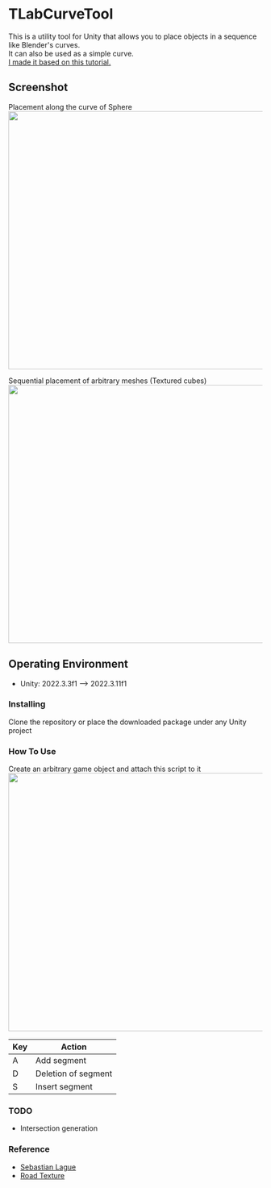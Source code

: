 # TLabCurveTool
This is a utility tool for Unity that allows you to place objects in a sequence like Blender's curves.  
It can also be used as a simple curve.  
[I made it based on this tutorial.](https://www.youtube.com/playlist?list=PLFt_AvWsXl0d8aDaovNztYf6iTChHzrHP)

## Screenshot  
Placement along the curve of Sphere  
<img src="https://github.com/TLabAltoh/TLabCurveTool/assets/121733943/1df20cb9-6c31-4d9a-9449-53f109080c3f" width="512">

Sequential placement of arbitrary meshes (Textured cubes)  
<img src="https://github.com/TLabAltoh/TLabCurveTool/assets/121733943/3ef3c274-2104-4c07-90ff-135247e16785" width="512">

## Operating Environment
- Unity: 2022.3.3f1 --> 2022.3.11f1  

### Installing
Clone the repository or place the downloaded package under any Unity project

### How To Use
Create an arbitrary game object and attach this script to it  
<img src="https://github.com/TLabAltoh/TLabCurveTool/assets/121733943/9cb91658-31f0-45f5-a42d-e08e0742ba89" width="512">

| Key | Action |
| --- | --- |
| A | Add segment |
| D | Deletion of segment |
| S | Insert segment |

### TODO
- Intersection generation

### Reference
- [Sebastian Lague](https://www.youtube.com/playlist?list=PLFt_AvWsXl0d8aDaovNztYf6iTChHzrHP)
- [Road Texture](https://www.freepik.com/free-photo/lines-traffic-paved-roads-background_3738059.htm)
